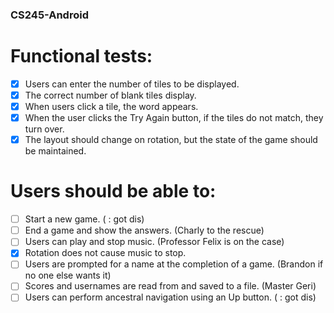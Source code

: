 ### CS245-Android

# Functional tests:
- [x] Users can enter the number of tiles to be displayed.
- [x] The correct number of blank tiles display.
- [x] When users click a tile, the word appears.
- [x] When the user clicks the Try Again button, if the tiles do not match, they turn over.
- [x] The layout should change on rotation, but the state of the game should be maintained.
# Users should be able to:
- [ ] Start a new game. ( : got dis)
- [ ] End a game and show the answers. (Charly to the rescue)
- [ ] Users can play and stop music. (Professor Felix is on the case)
- [x] Rotation does not cause music to stop.
- [ ] Users are prompted for a name at the completion of a game. (Brandon if no one else wants it) 
- [ ] Scores and usernames are read from and saved to a file. (Master Geri)
- [ ] Users can perform ancestral navigation using an Up button. ( : got dis)
